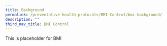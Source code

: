 ```yaml
---
title: Background
permalink: /preventative-health-protocols/BMI-Control/bmi-background/
description: ""
third_nav_title: BMI Control
---
```

This is placeholder for BMI